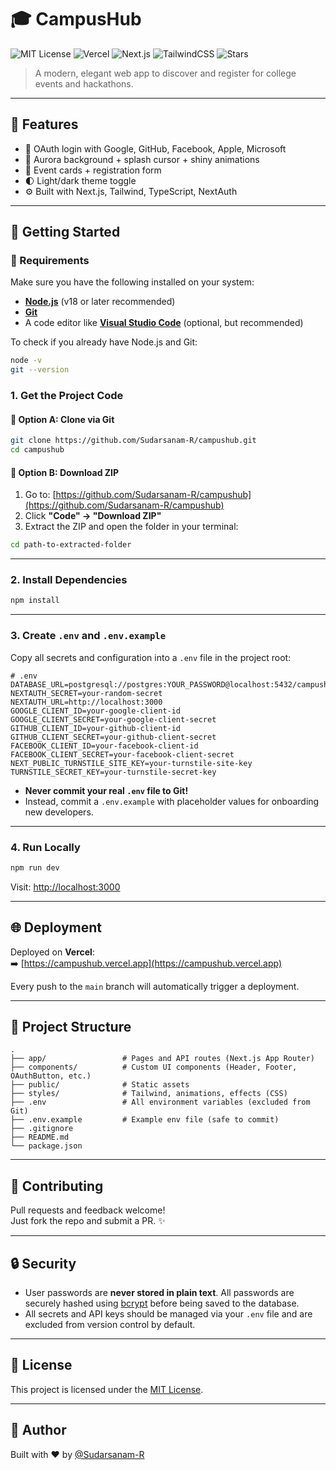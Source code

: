 # 🎓 CampusHub

![MIT License](https://img.shields.io/github/license/Sudarsanam-R/campushub)
![Vercel](https://vercelbadge.vercel.app/api/user/project) <!-- use your real URL -->
![Next.js](https://img.shields.io/badge/Next.js-15.3.0-blue)
![TailwindCSS](https://img.shields.io/badge/TailwindCSS-3.4-38bdf8)
![Stars](https://img.shields.io/github/stars/Sudarsanam-R/campushub?style=social)

> A modern, elegant web app to discover and register for college events and hackathons.

---

## 🌟 Features

- 🔐 OAuth login with Google, GitHub, Facebook, Apple, Microsoft
- 🌈 Aurora background + splash cursor + shiny animations
- 📅 Event cards + registration form
- 🌓 Light/dark theme toggle
- ⚙️ Built with Next.js, Tailwind, TypeScript, NextAuth

---

## 🚀 Getting Started

### 🧰 Requirements

Make sure you have the following installed on your system:

- **[Node.js](https://nodejs.org/)** (v18 or later recommended)
- **[Git](https://git-scm.com/)**
- A code editor like **[Visual Studio Code](https://code.visualstudio.com/)** (optional, but recommended)

To check if you already have Node.js and Git:

```bash
node -v
git --version
```

### 1. Get the Project Code

#### 🧪 Option A: Clone via Git

```bash
git clone https://github.com/Sudarsanam-R/campushub.git
cd campushub
```

#### 📁 Option B: Download ZIP

1. Go to: [https://github.com/Sudarsanam-R/campushub](https://github.com/Sudarsanam-R/campushub)
2. Click **"Code" → "Download ZIP"**
3. Extract the ZIP and open the folder in your terminal:

```bash
cd path-to-extracted-folder
```

---

### 2. Install Dependencies

```bash
npm install
```

---

### 3. Create `.env` and `.env.example`

Copy all secrets and configuration into a `.env` file in the project root:

```env
# .env
DATABASE_URL=postgresql://postgres:YOUR_PASSWORD@localhost:5432/campushub
NEXTAUTH_SECRET=your-random-secret
NEXTAUTH_URL=http://localhost:3000
GOOGLE_CLIENT_ID=your-google-client-id
GOOGLE_CLIENT_SECRET=your-google-client-secret
GITHUB_CLIENT_ID=your-github-client-id
GITHUB_CLIENT_SECRET=your-github-client-secret
FACEBOOK_CLIENT_ID=your-facebook-client-id
FACEBOOK_CLIENT_SECRET=your-facebook-client-secret
NEXT_PUBLIC_TURNSTILE_SITE_KEY=your-turnstile-site-key
TURNSTILE_SECRET_KEY=your-turnstile-secret-key
```

- **Never commit your real `.env` file to Git!**
- Instead, commit a `.env.example` with placeholder values for onboarding new developers.

---

### 4. Run Locally

```bash
npm run dev
```

Visit: [http://localhost:3000](http://localhost:3000)

---

## 🌐 Deployment

Deployed on **Vercel**:  
➡️ [https://campushub.vercel.app](https://campushub.vercel.app)

Every push to the `main` branch will automatically trigger a deployment.

---

## 📂 Project Structure

```
.
├── app/                 # Pages and API routes (Next.js App Router)
├── components/          # Custom UI components (Header, Footer, OAuthButton, etc.)
├── public/              # Static assets
├── styles/              # Tailwind, animations, effects (CSS)
├── .env                 # All environment variables (excluded from Git)
├── .env.example         # Example env file (safe to commit)
├── .gitignore
├── README.md
└── package.json
```

---

## 🤝 Contributing

Pull requests and feedback welcome!  
Just fork the repo and submit a PR. ✨

---

## 🔒 Security

- User passwords are **never stored in plain text**. All passwords are securely hashed using [bcrypt](https://github.com/kelektiv/node.bcrypt.js) before being saved to the database.
- All secrets and API keys should be managed via your `.env` file and are excluded from version control by default.

---

## 📄 License

This project is licensed under the [MIT License](LICENSE).

---

## 🙌 Author

Built with ❤️ by [@Sudarsanam-R](https://github.com/Sudarsanam-R)

